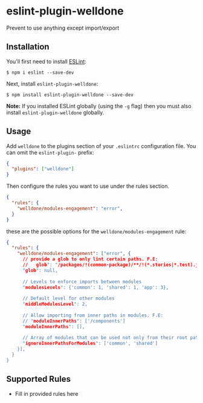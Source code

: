 # eslint-plugin-welldone

Prevent to use anything except import/export

## Installation

You'll first need to install [ESLint](http://eslint.org):

```
$ npm i eslint --save-dev
```

Next, install `eslint-plugin-welldone`:

```
$ npm install eslint-plugin-welldone --save-dev
```

**Note:** If you installed ESLint globally (using the `-g` flag) then you must also install `eslint-plugin-welldone` globally.

## Usage

Add `welldone` to the plugins section of your `.eslintrc` configuration file. You can omit the `eslint-plugin-` prefix:

```json
{
  "plugins": ["welldone"]
}
```

Then configure the rules you want to use under the rules section.

```json
{
  "rules": {
    "welldone/modules-engagement": "error",
  }
}
```

these are the possible options for the `welldone/modules-engagement` rule:

```json
{
  "rules": {
    "welldone/modules-engagement": ["error", {
      // provide a glob to only lint certain paths. F.E:
      //   glob": "/packages/!(common-package)/**/!(*.stories|*.test).js"
      "glob": null, 
      
      // Levels to enforce imports between modules
      "modulesLevels": {'common': 1, 'shared': 1, 'app': 3},
      
      // Default level for other modules
      "middleModulesLevel": 2,
      
      // Allow importing from inner paths in modules. F.E:
      // "moduleInnerPaths": ['/components']
      "moduleInnerPaths": [],
      
      // Array of modules that can be used not only from their root path
      "ignoreInnerPathsForModules": ['common', 'shared']
    }],
  }
}
```

## Supported Rules

- Fill in provided rules here
